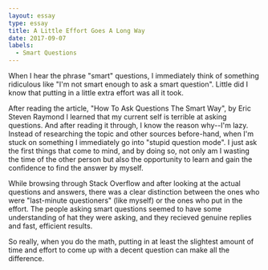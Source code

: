 ```yaml
---
layout: essay
type: essay
title: A Little Effort Goes A Long Way
date: 2017-09-07
labels:
  - Smart Questions
---
```


When I hear the phrase "smart" questions, I immediately think of something ridiculous like "I'm not smart enough to ask a smart question". Little did I know that putting in a little extra effort was all it took. 

After reading the article, "How To Ask Questions The Smart Way", by Eric Steven Raymond I learned that my current self is terrible at asking questions. And after reading it through, I know the reason why--I'm lazy. Instead of researching the topic and other sources before-hand, when I'm stuck on something I immediately go into "stupid question mode". I just ask the first things that come to mind, and by doing so, not only am I wasting the time of the other person but also the opportunity to learn and gain the confidence to find the answer by myself. 

While browsing through Stack Overflow and after looking at the actual questions and answers, there was a clear distinction between the ones who were "last-minute questioners" (like myself) or the ones who put in the effort. The people asking smart questions seemed to have some understanding of hat they were asking, and they recieved genuine replies and fast, efficient results. 

So really, when you do the math, putting in at least the slightest amount of time and effort to come up with a decent question can make all the difference. 
